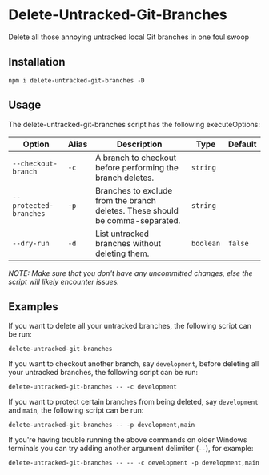 # Delete-Untracked-Git-Branches

Delete all those annoying untracked local Git branches in one foul swoop

## Installation

```shell
npm i delete-untracked-git-branches -D
```

## Usage

The delete-untracked-git-branches script has the following executeOptions:

| Option                 | Alias | Description                                                                   | Type      | Default |
| ---------------------- | ----- | ----------------------------------------------------------------------------- | --------- | ------- |
| `--checkout-branch`    | `-c`  | A branch to checkout before performing the branch deletes.                    | `string`  |         |
| `--protected-branches` | `-p`  | Branches to exclude from the branch deletes. These should be comma-separated. | `string`  |         |
| `--dry-run`            | `-d`  | List untracked branches without deleting them.                                | `boolean` | `false` |

_NOTE: Make sure that you don't have any uncommitted changes, else the script will likely encounter issues._

## Examples

If you want to delete all your untracked branches, the following script can be run:

```shell
delete-untracked-git-branches
```

If you want to checkout another branch, say `development`, before deleting all your untracked branches, the following script can be run:

```shell
delete-untracked-git-branches -- -c development
```

If you want to protect certain branches from being deleted, say `development` and `main`, the following script can be run:

```shell
delete-untracked-git-branches -- -p development,main
```

If you're having trouble running the above commands on older Windows terminals you can try adding another argument delimiter (`--`), for example:

```shell
delete-untracked-git-branches -- -- -c development -p development,main
```
